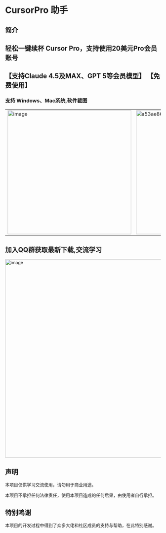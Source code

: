# CursorPro 助手

## 简介

## 轻松一键续杯 Cursor Pro，支持使用20美元Pro会员账号
## 【支持Claude 4.5及MAX、GPT 5等会员模型】 【免费使用】

  ### 支持 Windows、Mac系统,软件截图
<table>
  <tr>
    <td><img width="400" alt="image" src="https://github.com/user-attachments/assets/e4a50f7b-d0e3-48dc-8010-6d5ae12a9234" /></td>
    <td><img width="400" alt="a53ae860982068af41b93ec717851a8e" src="https://github.com/user-attachments/assets/03493179-f59a-4d5a-b203-f002d18bb0ae" /></td>
  </tr>
</table>

## 加入QQ群获取最新下载,交流学习
<img width="571" height="640" alt="image" src="https://github.com/user-attachments/assets/15ae2152-4a10-45fc-aad2-eeeae486bcd7" />


## 声明

本项目仅供学习交流使用，请勿用于商业用途。

本项目不承担任何法律责任，使用本项目造成的任何后果，由使用者自行承担。

## 特别鸣谢

本项目的开发过程中得到了众多大佬和社区成员的支持与帮助，在此特别感谢。
